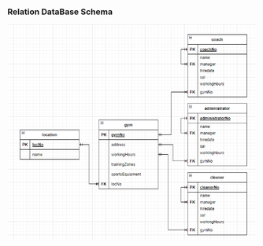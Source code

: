 ### Relation DataBase Schema
![](https://github.com/OP-NC-EduCentre/kolesnykov/blob/tasks-of-laboratory-work-1/1.2-RelationDBSchema/Kolesnikov_rel.png)
